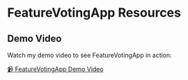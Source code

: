 # FeatureVotingApp Resources

## Demo Video

Watch my demo video to see FeatureVotingApp in action:

[📹 FeatureVotingApp Demo Video](https://www.loom.com/share/0d7d2cec223d443394136d4d11cd6998?sid=6c975da2-0f80-41e2-9cd2-f425a3b9b9bd)
